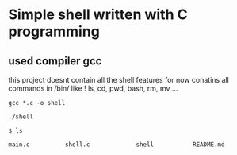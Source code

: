 # Simple shell written with C programming

## used compiler gcc

this project doesnt contain all the shell features for now 
conatins all commands in /bin/
like ! ls, cd, pwd, bash, rm, mv ...


```
gcc *.c -o shell
```
````
./shell

$ ls

main.c 			shell.c 			shell			README.md

````
## 
